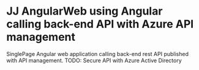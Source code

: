 # JJ AngularWeb using Angular calling back-end API with Azure API management

SinglePage Angular web application calling back-end rest API published with API management.
TODO: Secure API with Azure Active Directory
